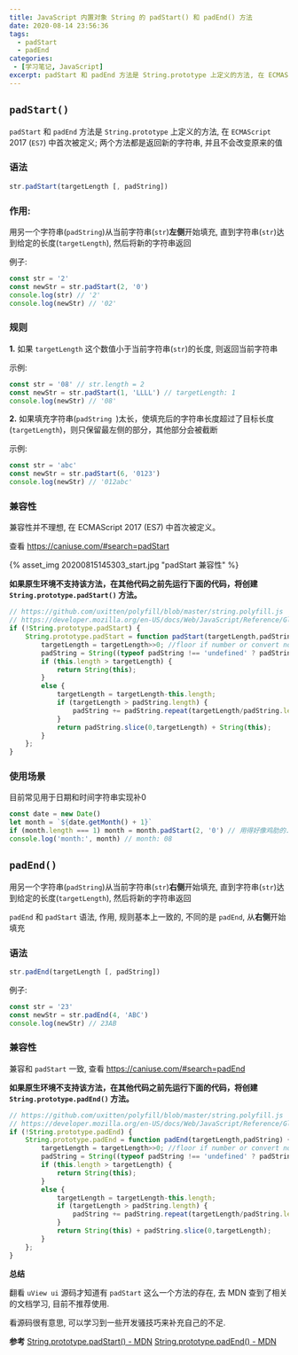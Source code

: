 ```yaml
---
title: JavaScript 内置对象 String 的 padStart() 和 padEnd() 方法
date: 2020-08-14 23:56:36
tags:
  - padStart
  - padEnd
categories:
 - [学习笔记, JavaScript]
excerpt: padStart 和 padEnd 方法是 String.prototype 上定义的方法, 在 ECMAScript 2017 (ES7) 中首次被定义; 两个方法都是返回新的字符串, 并且不会改变原来的值...
---
```


## `padStart()`

`padStart` 和 `padEnd` 方法是 `String.prototype` 上定义的方法, 在 `ECMAScript` 2017 (`ES7`) 中首次被定义; 两个方法都是返回新的字符串, 并且不会改变原来的值

### 语法

```js
str.padStart(targetLength [, padString])
```

### 作用: 

用另一个字符串(`padString`)从当前字符串(`str`)**左侧**开始填充, 直到字符串(`str`)达到给定的长度(`targetLength`), 然后将新的字符串返回

例子:

```js
const str = '2'
const newStr = str.padStart(2, '0')
console.log(str) // '2'
console.log(newStr) // '02'
```

### 规则

**1.** 如果 `targetLength` 这个数值小于当前字符串(`str`)的长度, 则返回当前字符串

示例:

```js
const str = '08' // str.length = 2
const newStr = str.padStart(1, 'LLLL') // targetLength: 1
console.log(newStr) // '08'
```

**2.** 如果填充字符串(`padString `)太长，使填充后的字符串长度超过了目标长度(`targetLength`)，则只保留最左侧的部分，其他部分会被截断

示例:

```js
const str = 'abc'
const newStr = str.padStart(6, '0123')
console.log(newStr) // '012abc'
```

### 兼容性

兼容性并不理想, 在 ECMAScript 2017 (ES7) 中首次被定义。

查看 https://caniuse.com/#search=padStart

{% asset_img 20200815145303_start.jpg "padStart 兼容性" %}

**如果原生环境不支持该方法，在其他代码之前先运行下面的代码，将创建 `String.prototype.padStart()` 方法。**

```js
// https://github.com/uxitten/polyfill/blob/master/string.polyfill.js
// https://developer.mozilla.org/en-US/docs/Web/JavaScript/Reference/Global_Objects/String/padStart
if (!String.prototype.padStart) {
    String.prototype.padStart = function padStart(targetLength,padString) {
        targetLength = targetLength>>0; //floor if number or convert non-number to 0;
        padString = String((typeof padString !== 'undefined' ? padString : ' '));
        if (this.length > targetLength) {
            return String(this);
        }
        else {
            targetLength = targetLength-this.length;
            if (targetLength > padString.length) {
                padString += padString.repeat(targetLength/padString.length); //append to original to ensure we are longer than needed
            }
            return padString.slice(0,targetLength) + String(this);
        }
    };
}
```

### 使用场景

目前常见用于日期和时间字符串实现补0

```js
const date = new Date()
let month = `${date.getMonth() + 1}`
if (month.length === 1) month = month.padStart(2, '0') // 用得好像鸡肋的. 哈哈..
console.log('month:', month) // month: 08
```

## `padEnd()`

用另一个字符串(`padString`)从当前字符串(`str`)**右侧**开始填充, 直到字符串(`str`)达到给定的长度(`targetLength`), 然后将新的字符串返回

`padEnd` 和 `padStart` 语法, 作用, 规则基本上一致的, 不同的是 `padEnd`, 从**右侧**开始填充

### 语法

```js
str.padEnd(targetLength [, padString])
```

例子: 

```js
const str = '23'
const newStr = str.padEnd(4, 'ABC')
console.log(newStr) // 23AB
```

### 兼容性

兼容和 `padStart` 一致, 查看 https://caniuse.com/#search=padEnd

**如果原生环境不支持该方法，在其他代码之前先运行下面的代码，将创建 `String.prototype.padEnd()` 方法。**

```js
// https://github.com/uxitten/polyfill/blob/master/string.polyfill.js
// https://developer.mozilla.org/en-US/docs/Web/JavaScript/Reference/Global_Objects/String/padEnd
if (!String.prototype.padEnd) {
    String.prototype.padEnd = function padEnd(targetLength,padString) {
        targetLength = targetLength>>0; //floor if number or convert non-number to 0;
        padString = String((typeof padString !== 'undefined' ? padString: ''));
        if (this.length > targetLength) {
            return String(this);
        }
        else {
            targetLength = targetLength-this.length;
            if (targetLength > padString.length) {
                padString += padString.repeat(targetLength/padString.length); //append to original to ensure we are longer than needed
            }
            return String(this) + padString.slice(0,targetLength);
        }
    };
}
```

**总结**

翻看 `uView ui` 源码才知道有 `padStart` 这么一个方法的存在, 去 MDN 查到了相关的文档学习, 目前不推荐使用.

看源码很有意思, 可以学习到一些开发骚技巧来补充自己的不足.

**参考**
[String.prototype.padStart() - MDN](https://developer.mozilla.org/zh-CN/docs/Web/JavaScript/Reference/Global_Objects/String/padStart)
[String.prototype.padEnd() - MDN](https://developer.mozilla.org/zh-CN/docs/Web/JavaScript/Reference/Global_Objects/String/padEnd)